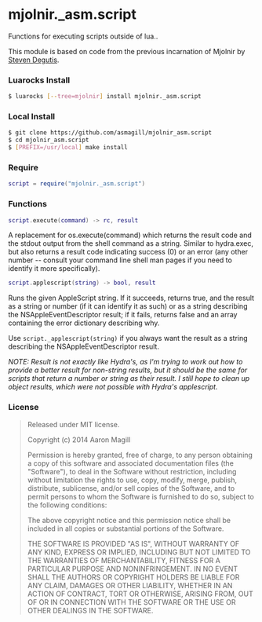 mjolnir._asm.script
===================

Functions for executing scripts outside of lua..

This module is based on code from the previous incarnation of Mjolnir by [Steven Degutis](https://github.com/sdegutis/).

### Luarocks Install
~~~bash
$ luarocks [--tree=mjolnir] install mjolnir._asm.script
~~~

### Local Install
~~~bash
$ git clone https://github.com/asmagill/mjolnir_asm.script
$ cd mjolnir_asm.script
$ [PREFIX=/usr/local] make install
~~~

### Require

~~~lua
script = require("mjolnir._asm.script")
~~~

### Functions

~~~lua
script.execute(command) -> rc, result
~~~
A replacement for os.execute(command) which returns the result code and the stdout output from the shell command as a string. Similar to hydra.exec, but also returns a result code indicating success (0) or an error (any other number -- consult your command line shell man pages if you need to identify it more specifically).

~~~lua
script.applescript(string) -> bool, result
~~~
Runs the given AppleScript string. If it succeeds, returns true, and the result as a string or number (if it can identify it as such) or  as a string describing the NSAppleEventDescriptor result; if it fails, returns false and an array containing the error dictionary describing why.

Use `script._applescript(string)` if you always want the result as a string describing the NSAppleEventDescriptor result.

*NOTE: Result is not exactly like Hydra's, as I'm trying to work out how to provide a better result for non-string results, but it should be the same for scripts that return a number or string as their result.  I still hope to clean up object results, which were not possible with Hydra's applescript.*

### License

> Released under MIT license.
>
> Copyright (c) 2014 Aaron Magill
>
> Permission is hereby granted, free of charge, to any person obtaining a copy
> of this software and associated documentation files (the "Software"), to deal
> in the Software without restriction, including without limitation the rights
> to use, copy, modify, merge, publish, distribute, sublicense, and/or sell
> copies of the Software, and to permit persons to whom the Software is
> furnished to do so, subject to the following conditions:
>
> The above copyright notice and this permission notice shall be included in
> all copies or substantial portions of the Software.
>
> THE SOFTWARE IS PROVIDED "AS IS", WITHOUT WARRANTY OF ANY KIND, EXPRESS OR
> IMPLIED, INCLUDING BUT NOT LIMITED TO THE WARRANTIES OF MERCHANTABILITY,
> FITNESS FOR A PARTICULAR PURPOSE AND NONINFRINGEMENT. IN NO EVENT SHALL THE
> AUTHORS OR COPYRIGHT HOLDERS BE LIABLE FOR ANY CLAIM, DAMAGES OR OTHER
> LIABILITY, WHETHER IN AN ACTION OF CONTRACT, TORT OR OTHERWISE, ARISING FROM,
> OUT OF OR IN CONNECTION WITH THE SOFTWARE OR THE USE OR OTHER DEALINGS IN
> THE SOFTWARE.
